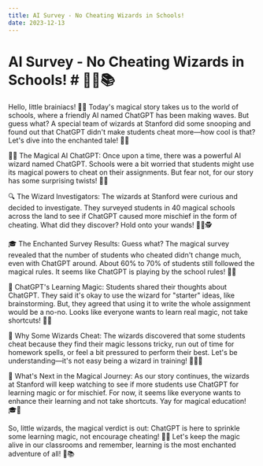 ```yaml
---
title: AI Survey - No Cheating Wizards in Schools!
date: 2023-12-13
---
```

# AI Survey - No Cheating Wizards in Schools! # 🧙‍♂️📚

Hello, little brainiacs! 🌈✨ Today's magical story takes us to the world of schools, where a friendly AI named ChatGPT has been making waves. But guess what? A special team of wizards at Stanford did some snooping and found out that ChatGPT didn't make students cheat more—how cool is that? Let's dive into the enchanted tale! 📜🏰

🧙‍♂️ The Magical AI ChatGPT:
Once upon a time, there was a powerful AI wizard named ChatGPT. Schools were a bit worried that students might use its magical powers to cheat on their assignments. But fear not, for our story has some surprising twists! 🎉🌟

🔍 The Wizard Investigators:
The wizards at Stanford were curious and decided to investigate. They surveyed students in 40 magical schools across the land to see if ChatGPT caused more mischief in the form of cheating. What did they discover? Hold onto your wands! 🧙‍♀️🕵️

🎓 The Enchanted Survey Results:
Guess what? The magical survey revealed that the number of students who cheated didn't change much, even with ChatGPT around. About 60% to 70% of students still followed the magical rules. It seems like ChatGPT is playing by the school rules! 🏫✨

🤖 ChatGPT's Learning Magic:
Students shared their thoughts about ChatGPT. They said it's okay to use the wizard for "starter" ideas, like brainstorming. But, they agreed that using it to write the whole assignment would be a no-no. Looks like everyone wants to learn real magic, not take shortcuts! 🧠💡

🎒 Why Some Wizards Cheat:
The wizards discovered that some students cheat because they find their magic lessons tricky, run out of time for homework spells, or feel a bit pressured to perform their best. Let's be understanding—it's not easy being a wizard in training! 🧙‍♂️🌟

🌈 What's Next in the Magical Journey:
As our story continues, the wizards at Stanford will keep watching to see if more students use ChatGPT for learning magic or for mischief. For now, it seems like everyone wants to enhance their learning and not take shortcuts. Yay for magical education! 🎓🌟

So, little wizards, the magical verdict is out: ChatGPT is here to sprinkle some learning magic, not encourage cheating! 🌟🧚 Let's keep the magic alive in our classrooms and remember, learning is the most enchanted adventure of all! 🚀📚